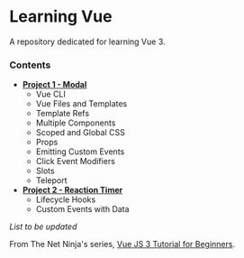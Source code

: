# Learning Vue
A repository dedicated for learning Vue 3.

### Contents

- **[Project 1 - Modal](https://github.com/RyouHikaru/learning-vue-modal)**
  - Vue CLI 
  - Vue Files and Templates
  - Template Refs
  - Multiple Components
  - Scoped and Global CSS
  - Props
  - Emitting Custom Events
  - Click Event Modifiers
  - Slots
  - Teleport
- **[Project 2 - Reaction Timer](https://github.com/RyouHikaru/learning-vue-reaction-timer)**
  - Lifecycle Hooks
  - Custom Events with Data
 
*List to be updated*

From The Net Ninja's series, [Vue JS 3 Tutorial for Beginners](https://www.youtube.com/watch?v=YrxBCBibVo0&list=PL4cUxeGkcC9hYYGbV60Vq3IXYNfDk8At1&pp=iAQB).
